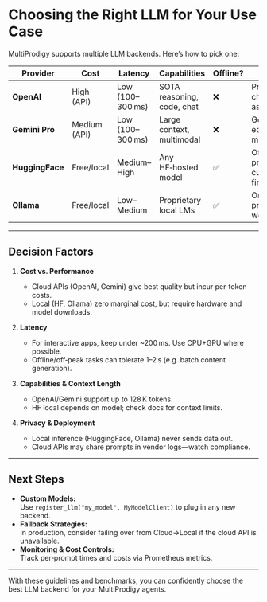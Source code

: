 # Choosing the Right LLM for Your Use Case

MultiProdigy supports multiple LLM backends. Here’s how to pick one:

| Provider           | Cost         | Latency         | Capabilities                 | Offline? | Ideal For                              |
|--------------------|--------------|-----------------|------------------------------|----------|----------------------------------------|
| **OpenAI**         | High (API)   | Low (100–300 ms)| SOTA reasoning, code, chat   | ❌       | Production‑grade chatbots & assistants |
| **Gemini Pro**     | Medium (API) | Low (100–300 ms)| Large context, multimodal    | ❌       | Google ecosystem & multimodal tasks    |
| **HuggingFace**    | Free/local   | Medium–High     | Any HF‑hosted model          | ✅       | Offline prototyping, custom fine‑tuning |
| **Ollama**         | Free/local   | Low–Medium      | Proprietary local LMs        | ✅       | On‑prem, privacy‑sensitive workflows    |

---

## Decision Factors

1. **Cost vs. Performance**  
   - Cloud APIs (OpenAI, Gemini) give best quality but incur per‑token costs.  
   - Local (HF, Ollama) zero marginal cost, but require hardware and model downloads.

2. **Latency**  
   - For interactive apps, keep under ~200 ms. Use CPU+GPU where possible.  
   - Offline/off‑peak tasks can tolerate 1–2 s (e.g. batch content generation).

3. **Capabilities & Context Length**  
   - OpenAI/Gemini support up to 128 K tokens.  
   - HF local depends on model; check docs for context limits.

4. **Privacy & Deployment**  
   - Local inference (HuggingFace, Ollama) never sends data out.  
   - Cloud APIs may share prompts in vendor logs—watch compliance.

---

## Next Steps

- **Custom Models:**  
  Use `register_llm("my_model", MyModelClient)` to plug in any new backend.  
- **Fallback Strategies:**  
  In production, consider failing over from Cloud→Local if the cloud API is unavailable.  
- **Monitoring & Cost Controls:**  
  Track per‑prompt times and costs via Prometheus metrics.  

---

With these guidelines and benchmarks, you can confidently choose the best LLM backend for your MultiProdigy agents.
